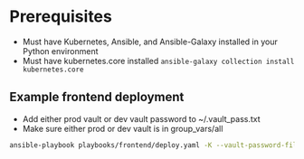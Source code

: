# Prerequisites

- Must have Kubernetes, Ansible, and Ansible-Galaxy installed in your Python environment
- Must have kubernetes.core installed ```ansible-galaxy collection install kubernetes.core```

## Example frontend deployment

- Add either prod vault or dev vault password to ~/.vault_pass.txt
- Make sure either prod or dev vault is in group_vars/all

```bash
ansible-playbook playbooks/frontend/deploy.yaml -K --vault-password-file ~/.vault_pass.txt
```
